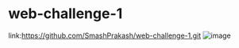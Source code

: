 # web-challenge-1
link:https://github.com/SmashPrakash/web-challenge-1.git
![image](https://user-images.githubusercontent.com/98002602/216099232-9179b952-e470-4b13-b806-1f64439e7950.png)


